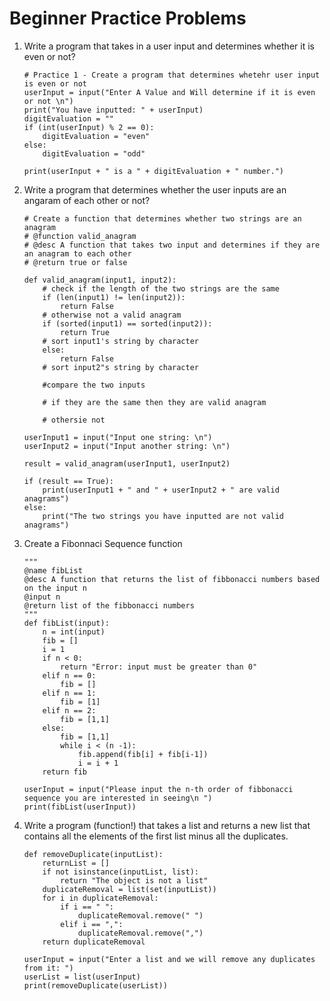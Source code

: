 # Beginner Practice Problems

<ol>
<li>Write a program that takes in a user input and determines whether it is even or not?</li>

```
# Practice 1 - Create a program that determines whetehr user input is even or not
userInput = input("Enter A Value and Will determine if it is even or not \n")
print("You have inputted: " + userInput)
digitEvaluation = ""
if (int(userInput) % 2 == 0):
    digitEvaluation = "even"
else:
    digitEvaluation = "odd"

print(userInput + " is a " + digitEvaluation + " number.")

```

<li>Write a program that determines whether the user inputs are an angaram of each other or not?

```
# Create a function that determines whether two strings are an anagram
# @function valid_anagram
# @desc A function that takes two input and determines if they are an anagram to each other
# @return true or false

def valid_anagram(input1, input2):
    # check if the length of the two strings are the same
    if (len(input1) != len(input2)):
        return False
    # otherwise not a valid anagram
    if (sorted(input1) == sorted(input2)):
        return True
    # sort input1's string by character
    else:
        return False
    # sort input2"s string by character

    #compare the two inputs

    # if they are the same then they are valid anagram

    # othersie not

userInput1 = input("Input one string: \n")
userInput2 = input("Input another string: \n")

result = valid_anagram(userInput1, userInput2)

if (result == True):
    print(userInput1 + " and " + userInput2 + " are valid anagrams")
else:
    print("The two strings you have inputted are not valid anagrams")
```

</li>

<li>Create a Fibonnaci Sequence function</li>

```
"""
@name fibList
@desc A function that returns the list of fibbonacci numbers based on the input n
@input n
@return list of the fibbonacci numbers
"""
def fibList(input):
    n = int(input)
    fib = []
    i = 1
    if n < 0:
        return "Error: input must be greater than 0"
    elif n == 0:
        fib = []
    elif n == 1:
        fib = [1]
    elif n == 2:
        fib = [1,1]
    else:
        fib = [1,1]
        while i < (n -1):
            fib.append(fib[i] + fib[i-1])
            i = i + 1
    return fib

userInput = input("Please input the n-th order of fibbonacci sequence you are interested in seeing\n ")
print(fibList(userInput))
```

<li>
Write a program (function!) that takes a list and returns a new list that contains all the elements of the first list minus all the duplicates.

```
def removeDuplicate(inputList):
    returnList = []
    if not isinstance(inputList, list):
        return "The object is not a list"
    duplicateRemoval = list(set(inputList))
    for i in duplicateRemoval:
        if i == " ":
            duplicateRemoval.remove(" ")
        elif i == ",":
            duplicateRemoval.remove(",")
    return duplicateRemoval

userInput = input("Enter a list and we will remove any duplicates from it: ")
userList = list(userInput)
print(removeDuplicate(userList))

```

</li>
</ol>
